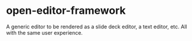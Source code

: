 # open-editor-framework
A generic editor to be rendered as a slide deck editor, a text editor, etc. All with the same user experience.
